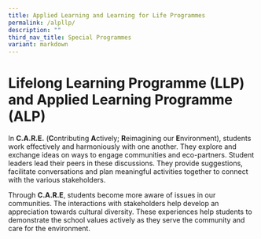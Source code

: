 ```yaml
---
title: Applied Learning and Learning for Life Programmes
permalink: /alpllp/
description: ""
third_nav_title: Special Programmes
variant: markdown
---
```

# Lifelong Learning Programme (LLP) and Applied Learning Programme (ALP)

In **C.A.R.E.** (**C**ontributing **A**ctively; **R**eimagining our **E**nvironment), students work effectively and harmoniously with one another. They explore and exchange ideas on ways to engage communities and eco-partners. Student leaders lead their peers in these discussions. They provide suggestions, facilitate conversations and plan meaningful activities together to connect with the various stakeholders.


Through **C.A.R.E**, students become more aware of issues in our communities. The interactions with stakeholders help develop an appreciation towards cultural diversity. These experiences help students to demonstrate the school values actively as they serve the community and care for the environment.